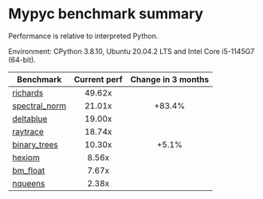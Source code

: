 # Mypyc benchmark summary

Performance is relative to interpreted Python.

Environment: CPython 3.8.10, Ubuntu 20.04.2 LTS and Intel Core i5-1145G7 (64-bit).

| Benchmark | Current perf | Change in 3 months |
| --- | :---: | :---: |
| [richards](benchmarks/richards.md) | 49.62x |  |
| [spectral_norm](benchmarks/spectral_norm.md) | 21.01x | +83.4% |
| [deltablue](benchmarks/deltablue.md) | 19.00x |  |
| [raytrace](benchmarks/raytrace.md) | 18.74x |  |
| [binary_trees](benchmarks/binary_trees.md) | 10.30x | +5.1% |
| [hexiom](benchmarks/hexiom.md) | 8.56x |  |
| [bm_float](benchmarks/bm_float.md) | 7.67x |  |
| [nqueens](benchmarks/nqueens.md) | 2.38x |  |
